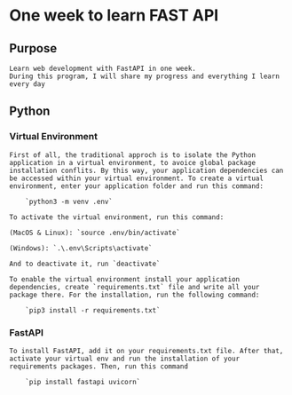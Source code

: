 # One week to learn FAST API 

## Purpose

    Learn web development with FastAPI in one week.
    During this program, I will share my progress and everything I learn every day

## Python

### Virtual Environment

    First of all, the traditional approch is to isolate the Python application in a virtual environment, to avoice global package installation conflits. By this way, your application dependencies can be accessed within your virtual environment. To create a virtual environment, enter your application folder and run this command:

        `python3 -m venv .env`

    To activate the virtual environment, run this command:

    (MacOS & Linux): `source .env/bin/activate`

    (Windows): `.\.env\Scripts\activate`

    And to deactivate it, run `deactivate`

    To enable the virtual environment install your application dependencies, create `requirements.txt` file and write all your package there. For the installation, run the following command:

        `pip3 install -r requirements.txt`

### FastAPI

    To install FastAPI, add it on your requirements.txt file. After that, activate your virtual env and run the installation of your requirements packages. Then, run this command

        `pip install fastapi uvicorn`